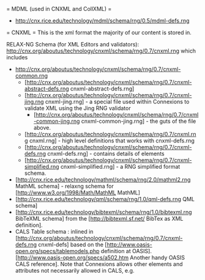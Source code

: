 = MDML (used in CNXML and CollXML) =
 * http://cnx.rice.edu/technology/mdml/schema/rng/0.5/mdml-defs.rng

= CNXML =
This is the xml format the majority of our content is stored in.

RELAX-NG Schema (for XML Editors and validators): http://cnx.org/aboutus/technology/cnxml/schema/rng/0.7/cnxml.rng which includes
 * http://cnx.org/aboutus/technology/cnxml/schema/rng/0.7/cnxml-common.rng
   * [http://cnx.org/aboutus/technology/cnxml/schema/rng/0.7/cnxml-abstract-defs.rng cnxml-abstract-defs.rng]
   * [http://cnx.org/aboutus/technology/cnxml/schema/rng/0.7/cnxml-jing.rng cnxml-jing.rng] - a special file used within Connexions to validate XML using the Jing RNG validator
      * [http://cnx.org/aboutus/technology/cnxml/schema/rng/0.7/cnxml-common-jing.rng cnxml-common-jing.rng] - the guts of the file above.
   * [http://cnx.org/aboutus/technology/cnxml/schema/rng/0.7/cnxml.rng cnxml.rng] - high level definitions that works with cnxml-defs.rng
   * [http://cnx.org/aboutus/technology/cnxml/schema/rng/0.7/cnxml-defs.rng cnxml-defs.rng] - contains details of elements
   * [http://cnx.org/aboutus/technology/cnxml/schema/rng/0.7/cnxml-simplified.rng cnxml-simplified.rng] - a RNG simplified format schema. 
 * [http://cnx.rice.edu/technology/mathml/schema/rng/2.0/mathml2.rng MathML schema] - relaxng schema for [http://www.w3.org/1998/Math/MathML MathML]
 * [http://cnx.rice.edu/technology/qml/schema/rng/1.0/qml-defs.rng QML schema]
 * [http://cnx.rice.edu/technology/bibtexml/schema/rng/1.0/bibtexml.rng BibTeXML schema] from the [http://bibtexml.sf.net/ BibTex as XML definition].
 * CALS Table schema : inlined in [http://cnx.org/aboutus/technology/cnxml/schema/rng/0.7/cnxml-defs.rng cnxml-defs] based on the [http://www.oasis-open.org/specs/tablemodels.php definition at OASIS]. [http://www.oasis-open.org/specs/a502.htm Another handy OASIS CALS reference]. Note that Connexions allows other elements and attributes not necessarily allowed in CALS, e.g. <title>, <caption>, @id, and @class.

CNXML Documentation can be found at 

 * [http://cnx.org/eip-help/tags Definitive List of CNXML elements]
 * [http://cnx.org/content/m9000/latest/ Basic CNXML]
 * [http://cnx.org/content/m9006/latest/ Intermediate CNXML]
 * [http://cnx.org/content/m9007/latest/ Advanced CNXML]
 * [http://cnx.org/content/m14395/latest/ Advanced CNXML Editing]


= CollXML =
This is the format our collection content is stored in.

[wiki:"Collection Structure Redesign/CollXMLDocumentation" Collxml Documentation]

RELAX-NG Schema (for XML Editors and validators): 
 * http://cnx.org/aboutus/technology/collxml/schemas/rng/1.0/collxml.rng which includes
 * http://cnx.org/aboutus/technology/collxml/schemas/rng/1.0/collxml-defs.rng

= Developer documentation =

 [wiki:TechnicalDocumentation/Code/Schemas Schemas developer docs]
 
